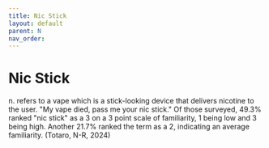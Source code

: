 ```yaml
---
title: Nic Stick
layout: default
parent: N
nav_order:
---
```


# Nic Stick

n. refers to a vape which is a stick-looking device that delivers nicotine to the user.  "My vape died, pass me your nic stick." Of those surveyed, 49.3% ranked "nic stick" as a 3 on a 3 point scale of familiarity, 1 being low and 3 being high. Another 21.7% ranked the term as a 2, indicating an average familiarity. (Totaro, N-R, 2024)

